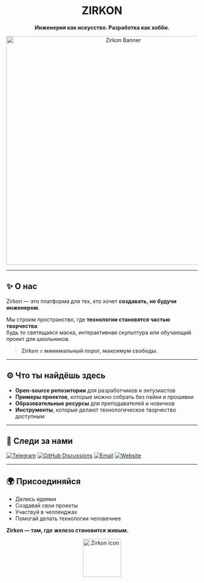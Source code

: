 
<h1 align="center">ZIRKON</h1>
<p align="center"><strong>Инженерия как искусство. Разработка как хобби.</strong></p>

<p align="center">
  <img src="https://your-cdn.com/zirkon-banner.png" alt="Zirkon Banner" width="600"/>
</p>

---

## ✨ О нас

Zirkon — это платформа для тех, кто хочет **создавать, не будучи инженером**.

Мы строим пространство, где **технологии становятся частью творчества**:  
будь то светящаяся маска, интерактивная скульптура или обучающий проект для школьников.

> **Zirkon = минимальный порог, максимум свободы.**

---

## ⚙️ Что ты найдёшь здесь

- **Open-source репозитории** для разработчиков и энтузиастов
- **Примеры проектов**, которые можно собрать без пайки и прошивки
- **Образовательные ресурсы** для преподавателей и новичков
- **Инструменты**, которые делают технологическое творчество доступным

---

## 📡 Следи за нами

[![Telegram](https://img.shields.io/badge/Telegram-@zirkon__dev-26A5E4?logo=telegram&logoColor=white)](https://t.me/zirkon_dev)
[![GitHub Discussions](https://img.shields.io/badge/Discuss-Join_Community-blueviolet?logo=github)](https://github.com/zirkon-project/zirkon/discussions)
[![Email](https://img.shields.io/badge/Email-contact@zirkon.pw-orange?logo=gmail)](mailto:contact@zirkon.pw)
[![Website](https://img.shields.io/badge/Website-zirkon.pw-black?logo=Firefox)](https://zirkon.pw)

---

## 🌍 Присоединяйся

- Делись идеями
- Создавай свои проекты
- Участвуй в челленджах
- Помогай делать технологии человечнее

**Zirkon — там, где железо становится живым.**

<p align="center">
  <img src="https://your-cdn.com/zirkon-icon.svg" width="100" alt="Zirkon Icon"/>
</p>

